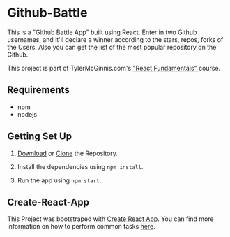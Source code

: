 # Github-Battle

This is a "Github Battle App" built using React. Enter in two Github usernames, and it'll declare a winner according to the stars, repos, forks of the Users. Also you can get the list of the most popular repository on the Github.

This project is part of  TylerMcGinnis.com's  ["React Fundamentals" ](https://tylermcginnis.com/courses/react-fundamentals)course.

## Requirements
* npm
* nodejs

## Getting Set Up
1. [Download](https://github.com/sagarchoudhary96/Github-Battle/archive/master.zip) or [Clone](https://github.com/sagarchoudhary96/Github-Battle.git) the Repository.

2. Install the dependencies using `npm install`.

3. Run the app using `npm start`.

## Create-React-App

This Project was bootstraped with [Create React App](https://github.com/facebookincubator/create-react-app). You can find more information on how to perform common tasks [here](https://github.com/facebookincubator/create-react-app/blob/master/packages/react-scripts/template/README.md).
